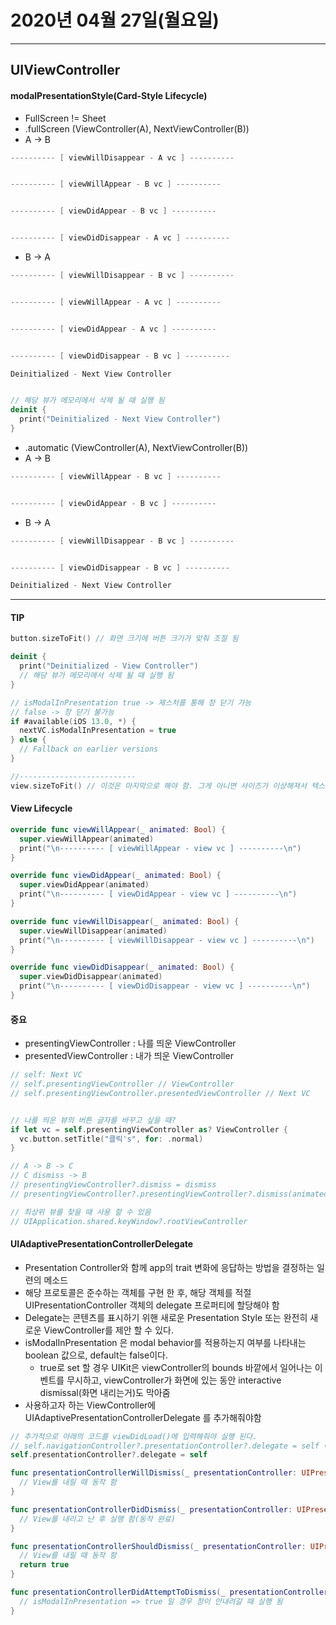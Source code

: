 # 2020년 04월 27일(월요일)

-----



## UIViewController

#### modalPresentationStyle(Card-Style Lifecycle)

* FullScreen != Sheet
* .fullScreen (ViewController(A), NextViewController(B))
* A -> B

```swift
---------- [ viewWillDisappear - A vc ] ----------


---------- [ viewWillAppear - B vc ] ----------


---------- [ viewDidAppear - B vc ] ----------


---------- [ viewDidDisappear - A vc ] ----------
```

* B -> A

```swift
---------- [ viewWillDisappear - B vc ] ----------


---------- [ viewWillAppear - A vc ] ----------


---------- [ viewDidAppear - A vc ] ----------


---------- [ viewDidDisappear - B vc ] ----------

Deinitialized - Next View Controller


// 해당 뷰가 메모리에서 삭제 될 때 실행 됨
deinit {
  print("Deinitialized - Next View Controller")
}
```

* .automatic (ViewController(A), NextViewController(B))
* A -> B

```swift
---------- [ viewWillAppear - B vc ] ----------


---------- [ viewDidAppear - B vc ] ----------
```

* B -> A

```swift
---------- [ viewWillDisappear - B vc ] ----------


---------- [ viewDidDisappear - B vc ] ----------

Deinitialized - Next View Controller
```

-----

#### TIP

```swift
button.sizeToFit() // 화면 크기에 버튼 크기가 맞춰 조절 됨 

deinit {
  print("Deinitialized - View Controller")
  // 해당 뷰가 메모리에서 삭제 될 때 실행 됨
}

// isModalInPresentation true -> 제스처를 통해 창 닫기 가능
// false -> 창 닫기 불가능
if #available(iOS 13.0, *) {
  nextVC.isModalInPresentation = true
} else {
  // Fallback on earlier versions
}

//--------------------------
view.sizeToFit() // 이것은 마지막으로 해야 함. 그게 아니면 사이즈가 이상해져서 텍스트를 못 볼 수 있음
```

#### View Lifecycle

```swift
override func viewWillAppear(_ animated: Bool) {
  super.viewWillAppear(animated)
  print("\n---------- [ viewWillAppear - view vc ] ----------\n")
}

override func viewDidAppear(_ animated: Bool) {
  super.viewDidAppear(animated)
  print("\n---------- [ viewDidAppear - view vc ] ----------\n")
}

override func viewWillDisappear(_ animated: Bool) {
  super.viewWillDisappear(animated)
  print("\n---------- [ viewWillDisappear - view vc ] ----------\n")
}

override func viewDidDisappear(_ animated: Bool) {
  super.viewDidDisappear(animated)
  print("\n---------- [ viewDidDisappear - view vc ] ----------\n")
}
```

#### 중요

* presentingViewController : 나를 띄운 ViewController
* presentedViewController : 내가 띄운 ViewController

```swift
// self: Next VC
// self.presentingViewController // ViewController
// self.presentingViewController.presentedViewController // Next VC


// 나를 띄운 뷰의 버튼 글자를 바꾸고 싶을 때?
if let vc = self.presentingViewController as? ViewController {
  vc.button.setTitle("클릭's", for: .normal)
}

// A -> B -> C
// C dismiss -> B
// presentingViewController?.dismiss = dismiss
// presentingViewController?.presentingViewController?.dismiss(animated: true)

// 최상위 뷰를 찾을 때 사용 할 수 있음
// UIApplication.shared.keyWindow?.rootViewController
```

#### UIAdaptivePresentationControllerDelegate

* Presentation Controller와 함께 app의 trait 변화에 응답하는 방법을 결정하는 일련의 메소드
* 해당 프로토콜은 준수하는 객체를 구현 한 후, 해당 객체를 적절 UIPresentationController 객체의 delegate 프로퍼티에 할당해야 함
* Delegate는 콘텐츠를 표시하기 위핸 새로운 Presentation Style 또는 완전히 새로운 ViewController를 제안 할 수 있다.
* isModalInPresentation 은 modal behavior를 적용하는지 여부를 나타내는 boolean 값으로, default는 false이다.
	* true로 set 할 경우 UIKit은 viewController의 bounds 바깥에서 일어나는 이벤트를 무시하고, viewController가 화면에 있는 동안 interactive dismissal(화면 내리는거)도 막아줌
* 사용하고자 하는 ViewController에 UIAdaptivePresentationControllerDelegate 를 추가해줘야함

```swift
// 추가적으로 아래의 코드를 viewDidLoad()에 입력해줘야 실행 된다.
// self.navigationController?.presentationController?.delegate = self 이건 줄 알았더니 아니였음.......ㅠㅠ
self.presentationController?.delegate = self

func presentationControllerWillDismiss(_ presentationController: UIPresentationController) {
  // View를 내릴 때 동작 함
}

func presentationControllerDidDismiss(_ presentationController: UIPresentationController) {
  // View를 내리고 난 후 실행 함(동작 완료)
}

func presentationControllerShouldDismiss(_ presentationController: UIPresentationController) -> Bool {
  // View를 내릴 때 동작 함
  return true
}

func presentationControllerDidAttemptToDismiss(_ presentationController: UIPresentationController) {
  // isModalInPresentation => true 일 경우 창이 안내려갈 때 실행 됨
}
```












